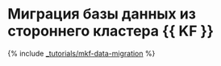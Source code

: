 # Миграция базы данных из стороннего кластера {{ KF }}

{% include [_tutorials/mkf-data-migration](../../_tutorials/dataplatform/mkf-data-migration.md) %}
